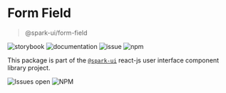 # Form Field
> @spark-ui/form-field

![storybook](https://img.shields.io/badge/storybook-black?logo=storybook&link=https%3A%2F%2Fsparkui.vercel.app%2F%3Fpath%3D%2Fdocs%2Fcomponents-formfield--docs)
![documentation](https://img.shields.io/badge/documentation-black?logo=googledocs&link=https%3A%2F%2Fsparkui-adv.vercel.app%2Fdocs%2Fcomponents%2Fform-field)
![issue](https://img.shields.io/badge/report%20a%20bug-black?logo=openbugbounty&logoColor=red&link=https%3A%2F%2Fgithub.com%2Fadevinta%2Fspark%2Fissues%2Fnew%3F%26projects%3D4%26template%3Dbug-report.yml%26assignees%3D%26labels%3Dcomponent%2Cform-field)
![npm](https://img.shields.io/npm/dt/%40spark-ui/form-field?logo=npm&labelColor=black&link=https%3A%2F%2Fwww.npmjs.com%2Fpackage%2F%40spark-ui%2Fform-field)


This package is part of the [`@spark-ui`](https://github.com/adevinta/spark) react-js user interface component library project.

![Issues open](https://img.shields.io/github/issues-search/adevinta/spark?query=is%3Aopen%20label%3Acomponent%20label%3Aform-field&logo=openbugbounty&logoColor=red&label=issues%20open&color=red&link=https%3A%2F%2Fgithub.com%2Fadevinta%2Fspark%2Fissues%3Fq%3Dis%253Aopen%2Blabel%253Acomponent%2Blabel%253Aform-field)
![NPM](https://img.shields.io/npm/l/%40spark-ui%2Fform-field)
